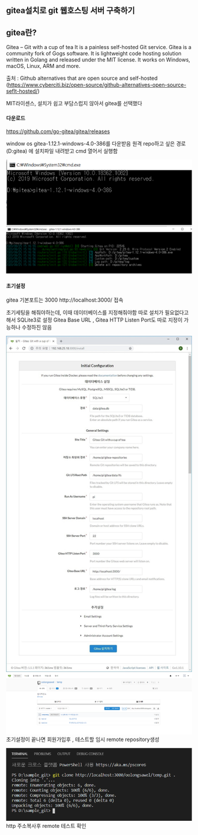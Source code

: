 ## gitea설치로 git 웹호스팅 서버 구축하기

## gitea란?
Gitea – Git with a cup of tea
It is a painless self-hosted Git service. Gitea is a community fork of Gogs software. It is lightweight code hosting solution written in Golang and released under the MIT license. It works on Windows, macOS, Linux, ARM and more.

출처 : Github alternatives that are open source and self-hosted (https://www.cyberciti.biz/open-source/github-alternatives-open-source-seflt-hosted/)

MIT라이센스, 설치가 쉽고 부담스럽지 않아서 gitea를 선택했다

#### 다운로드
https://github.com/go-gitea/gitea/releases

window os gitea-1.12.1-windows-4.0-386를 다운받음
원격 repo하고 싶은 경로 (D:gitea) 에 설치파일 내려받고 cmd 열어서 실행함

![gitea](/SRC/gitea_cmd.PNG)
![gitea](/SRC/gitea_cmd2.PNG)


#### 초기설정
gitea 기본포트는 3000
http://localhost:3000/ 접속


초기세팅을 해줘야하는데, 이때 데이터베이스를 지정해줘야함 따로 설치가 필요없다고 해서 SQLite3로 설정 Gitea Base URL , Gitea HTTP Listen Port도 따로 지정이 가능하나 수정하진 않음


![gitea](/SRC/gitea_init.jpg)
![gitea](/SRC/gitea_repo.PNG)
초기설정이 끝나면 회원가입후 , 테스트할 임시 remote repository생성


![gitea_cmd](/SRC/gitea_test.PNG)\
http 주소복사후 remote 테스트 확인
